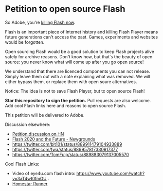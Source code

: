 # Petition to open source Flash

So Adobe, you're [killing Flash now](https://blogs.adobe.com/conversations/2017/07/adobe-flash-update.html).

Flash is an important piece of Internet history and killing Flash Player means future generations can't access the past. Games, experiments and websites would be forgotten.

Open sourcing Flash would be a good solution to keep Flash projects alive safely for archive reasons. Don't know how, but that's the beauty of open source: you never know what will come up after you go open source!

We understand that there are licenced components you can not release. Simply leave them out with a note explaining what was removed. We will either bypass them, or replace them with open soure alternatives.

Notice: The idea is not to save Flash Player, but to open source Flash!

__Star this repository to sign the petition.__ Pull requests are also welcome. Add cool Flash links here and reasons to open source Flash.

This petition will be delivered to Adobe.

Discussion elsewhere:
- [Petition discussion on HN](https://news.ycombinator.com/item?id=14859740)
- [Flash 2020 and the Future - Newgrounds](http://www.newgrounds.com/bbs/topic/1424896)
- https://twitter.com/bit101/status/889911479104933889
- https://twitter.com/fwa/status/889957817330917377
- https://twitter.com/TomFulp/status/889883079137005570

Cool Flash Links:
- Video of eye4u.com flash intro: https://www.youtube.com/watch?v=3aT4wt0fmGU .
- [Homestar Runner](http://homestarrunner.com)
